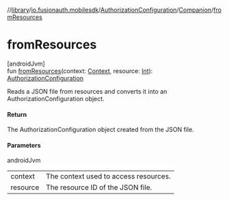 //[library](../../../../index.md)/[io.fusionauth.mobilesdk](../../index.md)/[AuthorizationConfiguration](../index.md)/[Companion](index.md)/[fromResources](from-resources.md)

# fromResources

[androidJvm]\
fun [fromResources](from-resources.md)(context: [Context](https://developer.android.com/reference/kotlin/android/content/Context.html), resource: [Int](https://kotlinlang.org/api/core/kotlin-stdlib/kotlin/-int/index.html)): [AuthorizationConfiguration](../index.md)

Reads a JSON file from resources and converts it into an AuthorizationConfiguration object.

#### Return

The AuthorizationConfiguration object created from the JSON file.

#### Parameters

androidJvm

| | |
|---|---|
| context | The context used to access resources. |
| resource | The resource ID of the JSON file. |